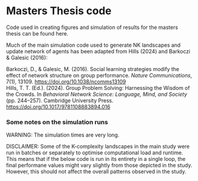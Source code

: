 # Masters Thesis code


Code used in creating figures and simulation of results for the masters thesis can be found here.

Much of the main simulation code used to generate NK landscapes and update network of agents has been adapted from Hills (2024) and Barkoczi & Galesic (2016):

Barkoczi, D., & Galesic, M. (2016). Social learning strategies modify the effect of network structure on group performance. *Nature Communications*, 7(1), 13109. https://doi.org/10.1038/ncomms13109 \
Hills, T. T. (Ed.). (2024). Group Problem Solving: Harnessing the Wisdom of the Crowds. In *Behavioral Network Science: Language, Mind, and Society* (pp. 244–257). Cambridge University Press. https://doi.org/10.1017/9781108883894.016


### Some notes on the simulation runs

WARNING: The simulation times are very long.

DISCLAIMER: Some of the K-complexity landscapes in the main study were run in batches or separately to optimise computational load and runtime. This means that if the below code is run in its entirety in a single loop, the final performane values might vary slightly from those depicted in the study. However, this should not affect the overall patterns observed in the study.



